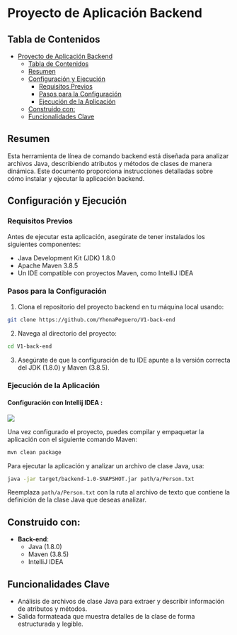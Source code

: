 # Proyecto de Aplicación Backend

## Tabla de Contenidos

- [Proyecto de Aplicación Backend](#proyecto-de-aplicación-backend)
  - [Tabla de Contenidos](#tabla-de-contenidos)
  - [Resumen](#resumen)
  - [Configuración y Ejecución](#configuración-y-ejecución)
    - [Requisitos Previos](#requisitos-previos)
    - [Pasos para la Configuración](#pasos-para-la-configuración)
    - [Ejecución de la Aplicación](#ejecución-de-la-aplicación)
  - [Construido con:](#construido-con)
  - [Funcionalidades Clave](#funcionalidades-clave)

## Resumen

Esta herramienta de línea de comando backend está diseñada para analizar archivos Java, describiendo atributos y métodos de clases de manera dinámica. Este documento proporciona instrucciones detalladas sobre cómo instalar y ejecutar la aplicación backend.

## Configuración y Ejecución

### Requisitos Previos

Antes de ejecutar esta aplicación, asegúrate de tener instalados los siguientes componentes:

- Java Development Kit (JDK) 1.8.0
- Apache Maven 3.8.5
- Un IDE compatible con proyectos Maven, como IntelliJ IDEA

### Pasos para la Configuración

1. Clona el repositorio del proyecto backend en tu máquina local usando:

```bash
git clone https://github.com/YhonaPeguero/V1-back-end
```

2. Navega al directorio del proyecto:

```bash
cd V1-back-end
```

3. Asegúrate de que la configuración de tu IDE apunte a la versión correcta del JDK (1.8.0) y Maven (3.8.5).

### Ejecución de la Aplicación

#### Configuración con Intellij IDEA :

![](./src/assets/img/image1.webp)

Una vez configurado el proyecto, puedes compilar y empaquetar la aplicación con el siguiente comando Maven:

```bash
mvn clean package
```

Para ejecutar la aplicación y analizar un archivo de clase Java, usa:

```bash
java -jar target/backend-1.0-SNAPSHOT.jar path/a/Person.txt
```

Reemplaza `path/a/Person.txt` con la ruta al archivo de texto que contiene la definición de la clase Java que deseas analizar.

## Construido con:

- **Back-end**:
  - Java (1.8.0)
  - Maven (3.8.5)
  - IntelliJ IDEA

## Funcionalidades Clave

- Análisis de archivos de clase Java para extraer y describir información de atributos y métodos.
- Salida formateada que muestra detalles de la clase de forma estructurada y legible.

